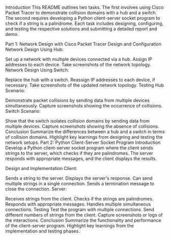 Introduction
This README outlines two tasks. The first involves using Cisco Packet Tracer to demonstrate collision domains with a hub and a switch. The second requires developing a Python client-server socket program to check if a string is a palindrome. Each task includes designing, configuring, and testing the respective solutions and submitting a detailed report and demo.

Part 1: Network Design with Cisco Packet Tracer
Design and Configuration
Network Design Using Hub:

Set up a network with multiple devices connected via a hub.
Assign IP addresses to each device.
Take screenshots of the network topology.
Network Design Using Switch:

Replace the hub with a switch.
Reassign IP addresses to each device, if necessary.
Take screenshots of the updated network topology.
Testing
Hub Scenario:

Demonstrate packet collisions by sending data from multiple devices simultaneously.
Capture screenshots showing the occurrence of collisions.
Switch Scenario:

Show that the switch isolates collision domains by sending data from multiple devices.
Capture screenshots showing the absence of collisions.
Conclusion
Summarize the differences between a hub and a switch in terms of collision domains.
Highlight key learnings from designing and testing the network setups.
Part 2: Python Client-Server Socket Program
Introduction
Develop a Python client-server socket program where the client sends strings to the server, which checks if they are palindromes. The server responds with appropriate messages, and the client displays the results.

Design and Implementation
Client:

Sends a string to the server.
Displays the server's response.
Can send multiple strings in a single connection.
Sends a termination message to close the connection.
Server:

Receives strings from the client.
Checks if the strings are palindromes.
Responds with appropriate messages.
Handles multiple simultaneous connections.
Testing
Test the program with multiple connections.
Send different numbers of strings from the client.
Capture screenshots or logs of the interactions.
Conclusion
Summarize the functionality and performance of the client-server program.
Highlight key learnings from the implementation and testing phases.
